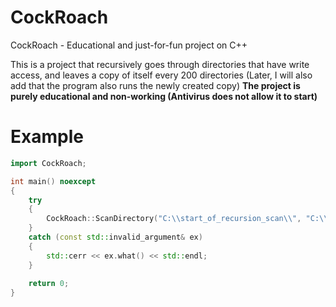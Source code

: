 # CockRoach
CockRoach - Educational and just-for-fun project on С++

This is a project that recursively goes through directories that have write access, and leaves a copy of itself every 200 directories (Later, I will also add that the program also runs the newly created copy)
**The project is purely educational and non-working (Antivirus does not allow it to start)**

# Example

```cpp
import CockRoach;

int main() noexcept
{
	try
	{
		CockRoach::ScanDirectory("C:\\start_of_recursion_scan\\", "C:\\copy_from");
	}
	catch (const std::invalid_argument& ex)
	{
		std::cerr << ex.what() << std::endl;
	}
	
	return 0;
}
```
